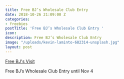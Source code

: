 ```yaml
---
title: Free BJ’s Wholesale Club Entry
date: 2018-10-26 21:09:00 Z
categories:
- freebies
postTitle: 'Free BJ’s Wholesale Club Entry '
icon: 
description: Free BJ’s Wholesale Club Entry
image: "/uploads/kevin-laminto-682314-unsplash.jpg"
layout: post
---
```


[Free BJ's Visit](https://www.bjs.com/content?template=B&espot_main=open_house)

Free BJ’s Wholesale Club Entry until Nov 4